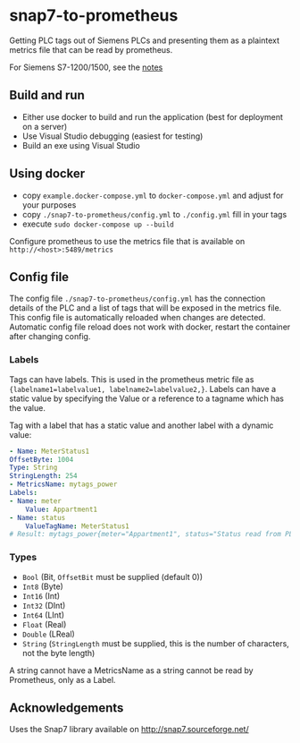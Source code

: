 # snap7-to-prometheus
Getting PLC tags out of Siemens PLCs and presenting them as a plaintext metrics file that can be read by prometheus.

For Siemens S7-1200/1500, see the [notes](http://snap7.sourceforge.net/snap7_client.html#1200_1500)

## Build and run
* Either use docker to build and run the application (best for deployment on a server)
* Use Visual Studio debugging (easiest for testing)
* Build an exe using Visual Studio

## Using docker
* copy `example.docker-compose.yml` to `docker-compose.yml` and adjust for your purposes
* copy `./snap7-to-prometheus/config.yml` to `./config.yml` fill in your tags
* execute `sudo docker-compose up --build`

Configure prometheus to use the metrics file that is available on `http://<host>:5489/metrics`

## Config file
The config file `./snap7-to-prometheus/config.yml` has the connection details of the PLC and a list of tags that will be exposed in the metrics file.
This config file is automatically reloaded when changes are detected. Automatic config file reload does not work with docker, restart the container after changing config.

### Labels
Tags can have labels. This is used in the prometheus metric file as `{labelname1=labelvalue1, labelname2=labelvalue2,}`. Labels can have a static value by specifying the Value or a reference to a tagname which has the value.

Tag with a label that has a static value and another label with a dynamic value:
```yaml
- Name: MeterStatus1
OffsetByte: 1004
Type: String
StringLength: 254
- MetricsName: mytags_power
Labels:
- Name: meter
    Value: Appartment1
- Name: status
    ValueTagName: MeterStatus1
# Result: mytags_power{meter="Appartment1", status="Status read from PLC"}
```

### Types
- `Bool` (Bit, `OffsetBit` must be supplied (default 0))
- `Int8` (Byte)
- `Int16` (Int)
- `Int32` (DInt)
- `Int64` (LInt)
- `Float` (Real)
- `Double` (LReal)
- `String` (`StringLength` must be supplied, this is the number of characters, not the byte length)

A string cannot have a MetricsName as a string cannot be read by Prometheus, only as a Label.

## Acknowledgements
Uses the Snap7 library available on http://snap7.sourceforge.net/
